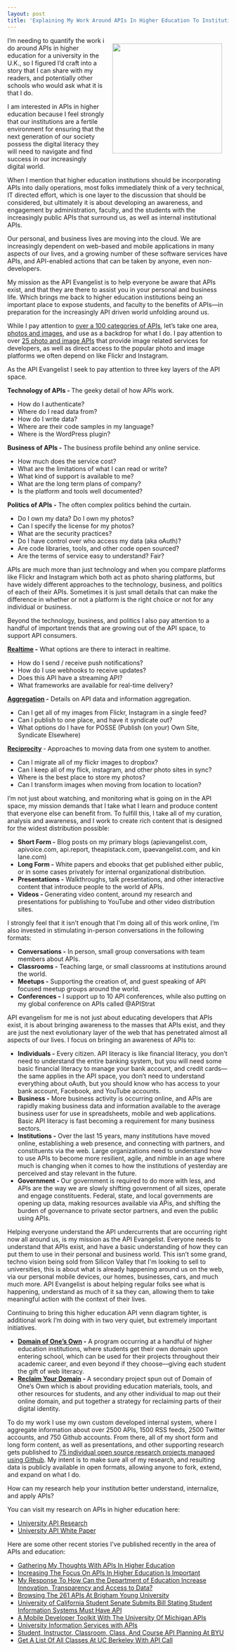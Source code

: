 ```yaml
---
layout: post
title: 'Explaining My Work Around APIs In Higher Education To Institutions'
---
```

<p><img style="padding: 15px;" src="https://s3.amazonaws.com/kinlane-productions/api-evangelist/priorities/university-of-api.png" alt="" width="250" align="right" /></p>
<p>I&rsquo;m needing to quantify the work i do around APIs in higher education for a university in the U.K., so I figured I&rsquo;d craft into a story that I can share with my readers, and potentially other schools who would ask what it is that I do.</p>
<p>I am interested in APIs in higher education because I feel strongly that our institutions are a fertile environment for ensuring that the next generation of our society possess the digital literacy they will need to navigate and find success in our increasingly digital world.</p>
<p>When I mention that higher education institutions should be incorporating APIs into daily operations, most folks immediately think of a very technical, IT directed effort, which is one layer to the discussion that should be considered, but ultimately it is about developing an awareness, and engagement by administration, faculty, and the students with the increasingly public APIs that surround us, as well as internal institutional APIs.</p>
<p>Our personal, and business lives are moving into the cloud. We are increasingly dependent on web-based and mobile applications in many aspects of our lives, and a growing number of these software services have APIs, and API-enabled actions that can be taken by anyone, even non-developers.</p>
<p>My mission as the API Evangelist is to help everyone be aware that APIs exist, and that they are there to assist you in your personal and business life. Which brings me back to higher education institutions being an important place to expose students, and faculty to the benefits of APIs&mdash;in preparation for the increasingly API driven world unfolding around us.</p>
<p>While I pay attention to <a href="http://theapistack.com/">over a 100 categories of APIs</a>, let&rsquo;s take one area, <a href="http://theapistack.com/stack.html?tag=images-stack">photos and images</a>, and use as a backdrop for what I do. I pay attention to over <a href="http://theapistack.com/stack.html?tag=images-stack">25 photo and image APIs</a> that provide image related services for developers, as well as direct access to the popular photo and image platforms we often depend on like Flickr and Instagram.</p>
<p>As the API Evangelist I seek to pay attention to three key layers of the API space.</p>
<p><strong>Technology of APIs - </strong>The geeky detail of how APIs work.</p>
<ul class="mainlist">
<li>How do I authenticate?</li>
<li>Where do I read data from?</li>
<li>How do I write data?</li>
<li>Where are their code samples in my language?</li>
<li>Where is the WordPress plugin?</li>
</ul>
<p><strong>Business of APIs - </strong>The business profile behind any online service.</p>
<ul class="mainlist">
<li>How much does the service cost?</li>
<li>What are the limitations of what I can read or write?</li>
<li>What kind of support is available to me?</li>
<li>What are the long term plans of company?</li>
<li>Is the platform and tools well documented?</li>
</ul>
<p><strong>Politics of APIs -</strong> The often complex politics behind the curtain.</p>
<ul class="mainlist">
<li>Do I own my data? Do I own my photos?</li>
<li>Can I specify the license for my photos?</li>
<li>What are the security practices?</li>
<li>Do I have control over who access my data (aka oAuth)?</li>
<li>Are code libraries, tools, and other code open sourced?</li>
<li>Are the terms of service easy to understand? Fair?</li>
</ul>
<p>APIs are much more than just technology and when you compare platforms like Flickr and Instagram which both act as photo sharing platforms, but have widely different approaches to the technology, business, and politics of each of their APIs. Sometimes it is just small details that can make the difference in whether or not a platform is the right choice or not for any individual or business.</p>
<p>Beyond the technology, business, and politics I also pay attention to a handful of important trends that are growing out of the API space, to support API consumers.</p>
<p><strong><a href="http://realtime.apievangelist.com">Realtime</a> -</strong> What options are there to interact in realtime.</p>
<ul class="mainlist">
<li>How do I send / receive push notifications?</li>
<li>How do I use webhooks to receive updates?</li>
<li>Does this API have a streaming API?</li>
<li>What frameworks are available for real-time delivery?</li>
</ul>
<p><strong><a href="http://aggregation.apievangelist.com">Aggregation</a> -</strong> Details on API data and information aggregation.</p>
<ul class="mainlist">
<li>Can I get all of my images from Flickr, Instagram in a single feed?</li>
<li>Can I publish to one place, and have it syndicate out?</li>
<li>What options do I have for POSSE (Publish (on your) Own Site, Syndicate Elsewhere)</li>
</ul>
<p><strong><a href="http://reciprocity.apievangelist.com">Reciprocity</a> </strong>- Approaches to moving data from one system to another.</p>
<ul class="mainlist">
<li>Can I migrate all of my flickr images to dropbox?</li>
<li>Can I keep all of my flick, instagram, and other photo sites in sync?</li>
<li>Where is the best place to store my photos?</li>
<li>Can I transform images when moving from location to location?</li>
</ul>
<p>I&rsquo;m not just about watching, and monitoring what is going on in the API space, my mission demands that I take what I learn and produce content that everyone else can benefit from. To fulfill this, I take all of my curation, analysis and awareness, and I work to create rich content that is designed for the widest distribution possible:</p>
<ul class="mainlist">
<li><strong>Short Form -</strong> Blog posts on my primary blogs (apievangelist.com, apivoice.com, api.report, theapistack.com, ipaevangelist.com, and kin lane.com)</li>
<li><strong>Long Form -</strong> White papers and ebooks that get published either public, or in some cases privately for internal organizational distribution.</li>
<li><strong>Presentations -</strong> Walkthroughs, talk presentations, and other interactive content that introduce people to the world of APIs.</li>
<li><strong>Videos - </strong>Generating video content, around my research and presentations for publishing to YouTube and other video distribution sites.</li>
</ul>
<p>I strongly feel that it isn&rsquo;t enough that I'm doing all of this work online, I&rsquo;m also invested in stimulating in-person conversations in the following formats:</p>
<ul class="mainlist">
<li><strong>Conversations -</strong> In person, small group conversations with team members about APIs.</li>
<li><strong>Classrooms -</strong> Teaching large, or small classrooms at institutions around the world.</li>
<li><strong>Meetups -</strong> Supporting the creation of, and guest speaking of API focused meetup groups around the world.</li>
<li><strong>Conferences -</strong> I support up to 10 API conferences, while also putting on my global conference on APIs called @APIStrat</li>
</ul>
<p>API evangelism for me is not just about educating developers that APIs exist, it is about bringing awareness to the masses that APIs exist, and they are just the next evolutionary layer of the web that has penetrated almost all aspects of our lives. I focus on bringing an awareness of APIs to:</p>
<ul class="mainlist">
<li><strong>Individuals -</strong> Every citizen. API literacy is like financial literacy, you don&rsquo;t need to understand the entire banking system, but you will need some basic financial literacy to manage your bank account, and credit cards&mdash;the same applies in the API space, you don&rsquo;t need to understand everything about oAuth, but you should know who has access to your bank account, Facebook, and YouTube accounts.</li>
<li><strong>Business -</strong> More business activity is occurring online, and APIs are rapidly making business data and information available to the average business user for use in spreadsheets, mobile and web applications. Basic API literacy is fast becoming a requirement for many business sectors.</li>
<li><strong>Institutions -</strong> Over the last 15 years, many institutions have moved online, establishing a web presence, and connecting with partners, and constituents via the web. Large organizations need to understand how to use APIs to become more resilient, agile, and nimble in an age where much is changing when it comes to how the institutions of yesterday are perceived and stay relevant in the future.</li>
<li><strong>Government - </strong>Our government is required to do more with less, and APIs are the way we are slowly shifting government of all sizes, operate and engage constituents. Federal, state, and local governments are opening up data, making resources available via APis, and shifting the burden of governance to private sector partners, and even the public using APIs.</li>
</ul>
<p>Helping everyone understand the API undercurrents that are occurring right now all around us, is my mission as the API Evangelist. Everyone needs to understand that APIs exist, and have a basic understanding of how they can put them to use in their personal and business world. This isn&rsquo;t some grand, techno vision being sold from Silicon Valley that I'm looking to sell to universities, this is about what is already happening around us on the web, via our personal mobile devices, our homes, businesses, cars, and much much more. API Evangelist is about helping regular folks see what is happening, understand as much of it sa they can, allowing them to take meaningful action with the context of their lives.</p>
<p>Continuing to bring this higher education API venn diagram tighter, is additional work I&rsquo;m doing with in two very quiet, but extremely important initiatives.</p>
<ul class="mainlist">
<li><strong><a href="http://umw.domains/">Domain of One&rsquo;s Own</a> -</strong> A program occurring at a handful of higher education institutions, where students get their own domain upon entering school, which can be used for their projects throughout their academic career, and even beyond if they choose&mdash;giving each student the gift of web literacy.</li>
<li><strong><a href="http://reclaimyourdomain.org/">Reclaim Your Domain</a> - </strong>A secondary project spun out of Domain of One&rsquo;s Own which is about providing education materials, tools, and other resources for students, and any other individual to map out their online domain, and put together a strategy for reclaiming parts of their digital identity.</li>
</ul>
<p>To do my work I use my own custom developed internal system, where I aggregate information about over 2500 APIs, 1500 RSS feeds, 2500 Twitter accounts, and 750 Github accounts. From there, all of my short form and long form content, as well as presentations, and other supporting research gets published to <a href="http://kinlane.com/projects/">75 individual open source research projects managed using Github</a>. My intent is to make sure all of my research, and resulting data is publicly available in open formats, allowing anyone to fork, extend, and expand on what I do.</p>
<p>How can my research help your institution better understand, internalize, and apply APIs?</p>
<p>You can visit my research on APIs in higher education here:</p>
<ul>
<li><a href="http://university.apievangelist.com">University API Research</a></li>
<li><a href="http://university.apievangelist.com/white-paper.html">University API White Paper</a></li>
</ul>
<p>Here are some other recent stories I've published recently in the area of APIs and education:</p>
<ul class="mainlist">
<li><a href="/admin/blog/&ldquo;http:/apievangelist.com/2014/05/12/gathering-my-thoughts-with-apis-in-higher-education/&rdquo;">Gathering My Thoughts With APIs In Higher Education</a></li>
<li><a href="/admin/blog/&ldquo;http:/apievangelist.com/2014/07/24/increasing-the-focus-on-apis-in-higher-education-is-important/&rdquo;">Increasing The Focus On APIs In Higher Education Is Important</a></li>
<li><a href="/admin/blog/&ldquo;http:/apievangelist.com/2014/06/02/my-response-to-how-can-the-department-of-education-increase-innovation-transparency-and-access-to-data/&rdquo;">My Response To How Can the Department of Education Increase Innovation, Transparency and Access to Data?</a></li>
<li><a href="/admin/blog/&ldquo;http:/apievangelist.com/2014/04/23/browsing-the-261-apis-at-brigham-young-university/&rdquo;">Browsing The 261 APIs At Brigham Young University</a></li>
<li><a href="/admin/blog/&ldquo;http:/apievangelist.com/2013/11/21/university-of-california-student-senate-submits-bill-stating-student-information-systems-must-have-api/&rdquo;">University of California Student Senate Submits Bill Stating Student Information Systems Must Have API</a></li>
<li><a href="/admin/blog/&ldquo;http:/apievangelist.com/2014/07/07/a-mobile-developer-toolkit-with-the-university-of-michigan-apis/&rdquo;">A Mobile Developer Toolkit With The University Of Michigan APIs</a></li>
<li><a href="/admin/blog/&ldquo;http:/university.apievangelist.com/2012/05/29/university-information-services-with-apis/&rdquo;">University Information Services with APIs</a></li>
<li><a href="/admin/blog/&ldquo;http:/apievangelist.com/2014/08/14/student-instructor-classroom-class-and-course-api-planning-at-byu/&rdquo;">Student, Instructor, Classroom, Class, And Course API Planning At BYU</a></li>
<li><a href="/admin/blog/&ldquo;http:/apievangelist.com/2013/02/25/get-a-list-of-all-classes-at-uc-berkeley-with-api-call/&rdquo;">Get A List Of All Classes At UC Berkeley With API Call</a></li>
</ul>